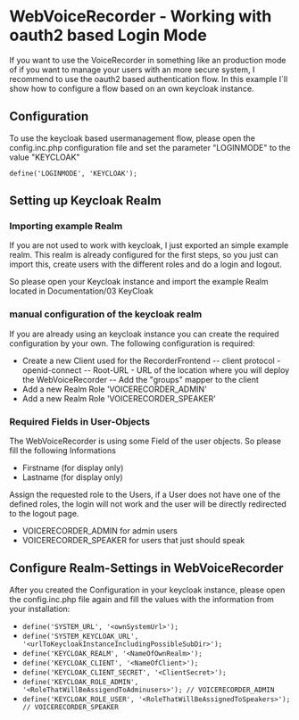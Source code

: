 # WebVoiceRecorder - Working with oauth2 based Login Mode
If you want to use the VoiceRecorder in something like an production mode of if you want to manage your users with an more secure system, I recommend to use the oauth2 based authentication flow. In this example I´ll show how to configure a flow based on an own keycloak instance. 

## Configuration
To use the keycloak based usermanagement flow, please open the config.inc.php configuration file and set the parameter "LOGINMODE" to the value "KEYCLOAK"

`define('LOGINMODE', 'KEYCLOAK');`

## Setting up Keycloak Realm
### Importing example Realm
If you are not used to work with keycloak, I just exported an simple example realm. This realm is already configured for the first steps, so you just can import this, create users with the different roles and do a login and logout. 

So please open your Keycloak instance and import the example Realm located in Documentation/03 KeyCloak

### manual configuration of the keycloak realm
If you are already using an keycloak instance you can create the required configuration by your own. The following configuration is required:

- Create a new Client used for the RecorderFrontend
-- client protocol - openid-connect
-- Root-URL - URL of the location where you will deploy the WebVoiceRecorder
-- Add the "groups" mapper to the client
- Add a new Realm Role 'VOICERECORDER_ADMIN'
- Add a new Realm Role 'VOICERECORDER_SPEAKER'

### Required Fields in User-Objects
The WebVoiceRecorder is using some Field of the user objects. So please fill the following Informations

- Firstname (for display only)
- Lastname (for display only)

Assign the requested role to the Users, if a User does not have one of the defined roles, the login will not work and the user will be directly redirected to the logout page.
- VOICERECORDER_ADMIN for admin users
- VOICERECORDER_SPEAKER for users that just should speak

## Configure Realm-Settings in WebVoiceRecorder
After you created the Configuration in your keycloak instance, please open the config.inc.php file again and fill the values with the information from your installation:

- `define('SYSTEM_URL', '<ownSystemUrl>');`
- `define('SYSTEM_KEYCLOAK_URL', '<urlToKeycloakInstanceIncludingPossibleSubDir>');`
- `define('KEYCLOAK_REALM', '<NameOfOwnRealm>');`
- `define('KEYCLOAK_CLIENT', '<NameOfClient>');`
- `define('KEYCLOAK_CLIENT_SECRET', '<ClientSecret>');`
- `define('KEYCLOAK_ROLE_ADMIN', '<RoleThatWillBeAssigendToAdminusers>'); // VOICERECORDER_ADMIN`
- `define('KEYCLOAK_ROLE_USER', '<RoleThatWillBeAssignedToSpeakers>'); // VOICERECORDER_SPEAKER`